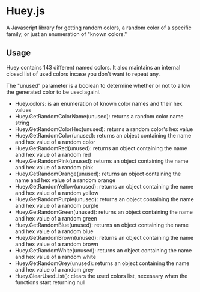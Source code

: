 # Huey.js
A Javascript library for getting random colors, a random color of a specific family, or just an enumeration of "known colors."

## Usage
Huey contains 143 different named colors. It also maintains an internal closed list of used colors incase you don't want to repeat any.

The "unused" parameter is a boolean to determine whether or not to allow the generated color to be used againl.


* Huey.colors: is an enumeration of known color names and their hex values
* Huey.GetRandomColorName(unused): returns a random color name string
* Huey.GetRandomColorHex(unused): returns a random color's hex value
* Huey.GetRandomColor(unused): returns an object containing the name and hex value of a random color
* Huey.GetRandomRed(unused): returns an object containing the name and hex value of a random red
* Huey.GetRandomPink(unused): returns an object containing the name and hex value of a random pink
* Huey.GetRandomOrange(unused): returns an object containing the name and hex value of a random orange
* Huey.GetRandomYellow(unused): returns an object containing the name and hex value of a random yellow
* Huey.GetRandomPurple(unused): returns an object containing the name and hex value of a random purple
* Huey.GetRandomGreen(unused): returns an object containing the name and hex value of a random green
* Huey.GetRandomBlue(unused): returns an object containing the name and hex value of a random blue
* Huey.GetRandomBrown(unused): returns an object containing the name and hex value of a random brown
* Huey.GetRandomWhite(unused): returns an object containing the name and hex value of a random white
* Huey.GetRandomGrey(unused): returns an object containing the name and hex value of a random grey
* Huey.ClearUsedList(): clears the used colors list, necessary when the functions start returning null

